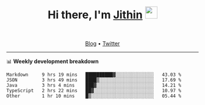 <h1 align="center">Hi there, I'm <a href="https://jithset.github.io/" target="_blank">Jithin</a> <img
src="https://github.com/blackcater/blackcater/raw/main/images/Hi.gif" height="32" /></h1>

<br />

<p align="center">
  <a href="https://jithset.github.io">Blog</a> •
  <a href="https://twitter.com/jithset">Twitter</a>
</p>

---

📊 **Weekly development breakdown**

<!--START_SECTION:waka-->

```text
Markdown     9 hrs 19 mins   ██████████▓░░░░░░░░░░░░░░   43.03 %
JSON         3 hrs 49 mins   ████▒░░░░░░░░░░░░░░░░░░░░   17.69 %
Java         3 hrs 4 mins    ███▓░░░░░░░░░░░░░░░░░░░░░   14.21 %
TypeScript   2 hrs 22 mins   ██▓░░░░░░░░░░░░░░░░░░░░░░   10.97 %
Other        1 hr 10 mins    █▒░░░░░░░░░░░░░░░░░░░░░░░   05.44 %
```

<!--END_SECTION:waka-->

